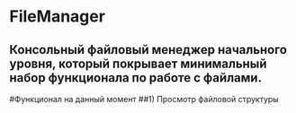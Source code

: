 # FileManager
Консольный файловый менеджер начального уровня, который покрывает минимальный набор функционала по работе с файлами.
---
#Функционал на данный момент
##1) Просмотр файловой структуры

